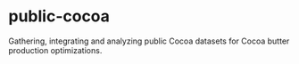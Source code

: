 # public-cocoa
Gathering, integrating and analyzing public Cocoa datasets for Cocoa butter production optimizations.

